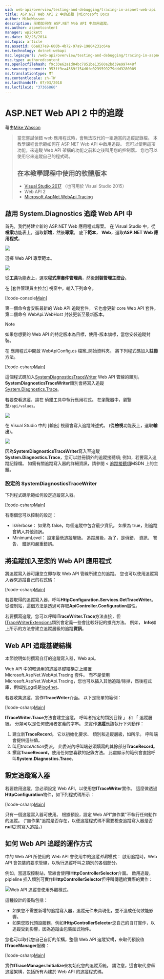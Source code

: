 ```yaml
---
uid: web-api/overview/testing-and-debugging/tracing-in-aspnet-web-api
title: ASP.NET Web API 2 中的追蹤 |Microsoft Docs
author: MikeWasson
description: 示範如何在 ASP.NET Web API 中啟用追蹤。
ms.author: aspnetcontent
manager: wpickett
ms.date: 02/25/2014
ms.topic: article
ms.assetid: 66a837e9-600b-4b72-97a9-19804231c64a
ms.technology: dotnet-webapi
msc.legacyurl: /web-api/overview/testing-and-debugging/tracing-in-aspnet-web-api
msc.type: authoredcontent
ms.openlocfilehash: f9c33e62a1d04bc7851be13560a2bd39e997448f
ms.sourcegitcommit: 953ff9ea4369f154d6fd0239599279ddd3280009
ms.translationtype: MT
ms.contentlocale: zh-TW
ms.lasthandoff: 07/03/2018
ms.locfileid: "37366860"
---
```

<a name="tracing-in-aspnet-web-api-2"></a>ASP.NET Web API 2 中的追蹤
====================
藉由[Mike Wasson](https://github.com/MikeWasson)

> 當您嘗試偵錯 web 應用程式時，會無法取代的一組適當的追蹤記錄檔。 本教學課程會示範如何在 ASP.NET Web API 中啟用追蹤。 您可以使用這項功能，來追蹤 Web API 架構的功能之前和之後叫用您的控制器。 您也可以使用它來追蹤自己的程式碼。
> 
> ## <a name="software-versions-used-in-the-tutorial"></a>在本教學課程中使用的軟體版本
> 
> 
> - [Visual Studio 2017](https://www.visualstudio.com/downloads/) （也可用於 Visual Studio 2015）
> - Web API 2
> - [Microsoft.AspNet.WebApi.Tracing](http://www.nuget.org/packages/Microsoft.AspNet.WebApi.Tracing)


## <a name="enable-systemdiagnostics-tracing-in-web-api"></a>啟用 System.Diagnostics 追蹤 Web API 中

首先，我們將建立新的 ASP.NET Web 應用程式專案。 在 Visual Studio 中，從**檔案**功能表上，選取**新增**，然後**專案**。 底下**範本**， **Web**，選取**ASP.NET Web 應用程式**。

[![](tracing-in-aspnet-web-api/_static/image2.png)](tracing-in-aspnet-web-api/_static/image1.png)

選擇 Web API 專案範本。

[![](tracing-in-aspnet-web-api/_static/image4.png)](tracing-in-aspnet-web-api/_static/image3.png)

從**工具**功能表上，選取**程式庫套件管理員**，然後**封裝管理主控台**。

在 [套件管理員主控台] 視窗中，輸入下列命令。

[!code-console[Main](tracing-in-aspnet-web-api/samples/sample1.cmd)]

第一個命令會安裝最新的 Web API 追蹤套件。 它也會更新 core Web API 套件。 第二個命令 WebApi.WebHost 封裝更新至最新版本。

> [!NOTE]
> 如果您想要的 Web API 的特定版本為目標，使用-版本旗標，當您安裝追蹤封裝。


在 應用程式中開啟 WebApiConfig.cs 檔案\_開始資料夾。 將下列程式碼加入**註冊**方法。

[!code-csharp[Main](tracing-in-aspnet-web-api/samples/sample2.cs?highlight=6)]

這個程式碼加入[SystemDiagnosticsTraceWriter](https://msdn.microsoft.com/library/system.web.http.tracing.systemdiagnosticstracewriter.aspx) Web API 管線的類別。 **SystemDiagnosticsTraceWriter**類別會將寫入追蹤[System.Diagnostics.Trace](https://msdn.microsoft.com/library/system.diagnostics.trace)。

若要查看追蹤，請在 偵錯工具中執行應用程式。 在瀏覽器中，瀏覽至`/api/values`。

![](tracing-in-aspnet-web-api/_static/image5.png)

在 Visual Studio 中的 [輸出] 視窗會寫入追蹤陳述式。 (從**檢視**功能表上，選取**輸出**)。

[![](tracing-in-aspnet-web-api/_static/image7.png)](tracing-in-aspnet-web-api/_static/image6.png)

因為**SystemDiagnosticsTraceWriter**寫入至追蹤**System.Diagnostics.Trace**，您可以註冊額外的追蹤接聽項; 例如，若要寫入追蹤記錄檔。 如需有關追蹤寫入器的詳細資訊，請參閱 <<c0> [ 追蹤接聽項](https://msdn.microsoft.com/library/4y5y10s7.aspx)MSDN 上的主題。

### <a name="configuring-systemdiagnosticstracewriter"></a>設定的 SystemDiagnosticsTraceWriter

下列程式碼示範如何設定追蹤寫入器。

[!code-csharp[Main](tracing-in-aspnet-web-api/samples/sample3.cs)]

有兩個您可以控制的設定：

- IsVerbose： 如果為 false，每個追蹤中包含最少資訊。 如果為 true，則追蹤會納入其他資訊。
- MinimumLevel： 設定最低追蹤層級。 追蹤層級，為了，是偵錯、 資訊、 警告、 錯誤和嚴重錯誤。

## <a name="adding-traces-to-your-web-api-application"></a>將追蹤加入至您的 Web API 應用程式

將追蹤寫入器可讓您立即存取 Web API 管線所建立的追蹤。 您也可以使用追蹤寫入器來追蹤自己的程式碼：

[!code-csharp[Main](tracing-in-aspnet-web-api/samples/sample4.cs)]

若要取得的追蹤寫入器，呼叫**HttpConfiguration.Services.GetTraceWriter**。 從控制站，這個方法是透過可存取**ApiController.Configuration**屬性。

若要撰寫追蹤，您可以呼叫**ITraceWriter.Trace**方法直接，但[ITraceWriterExtensions](https://msdn.microsoft.com/library/system.web.http.tracing.itracewriterextensions.aspx)類別會定義一些會比較好記的擴充方法。 例如， **Info**如上所示的方法會建立追蹤層級的追蹤**資訊**。

## <a name="web-api-tracing-infrastructure"></a>Web API 追蹤基礎結構

本節說明如何撰寫自訂的追蹤寫入器，Web api。

Web API 中的較通用的追蹤基礎結構之上建置 Microsoft.AspNet.WebApi.Tracing 套件。 而不是使用 Microsoft.AspNet.WebApi.Tracing，您也可以插入其他追蹤/除掉，然後程式庫，例如[NLog](http://nlog-project.org/)或是[log4net](http://logging.apache.org/log4net/)。

若要收集追蹤，實作**ITraceWriter**介面。 以下是簡單的範例：

[!code-csharp[Main](tracing-in-aspnet-web-api/samples/sample5.cs)]

**ITraceWriter.Trace**方法會建立追蹤。 呼叫者指定的類別目錄 」 和 「 追蹤層級。 分類可以是任何使用者定義的字串。 您實作**追蹤**應該執行下列動作：

1. 建立新**TraceRecord**。 它以初始化要求、 類別和追蹤層級，如所示。 呼叫端會提供這些值。
2. 叫用*traceAction*委派。 此委派內呼叫端必須填寫的其餘部分**TraceRecord**。
3. 撰寫**TraceRecord**，使用任何您喜歡的記錄方法。 此處顯示的範例會直接呼叫**System.Diagnostics.Trace**。

## <a name="setting-the-trace-writer"></a>設定追蹤寫入器

若要啟用追蹤，您必須設定 Web API，以使用您**ITraceWriter**實作。 這麼做透過**HttpConfiguration**物件，如下列程式碼所示：

[!code-csharp[Main](tracing-in-aspnet-web-api/samples/sample6.cs)]

只有一個追蹤寫入器可使用。 根據預設，設定 Web API&quot;無作業&quot;不執行任何動作的追蹤。 (&quot;無作業&quot;追蹤是否存在，以便追蹤程式碼不需要檢查追蹤寫入器是否**null**之前寫入追蹤。)

## <a name="how-web-api-tracing-works"></a>如何 Web API 追蹤的運作方式

中的 Web API 所使用的 Web API 會使用中的追蹤*外觀*模式︰ 啟用追蹤時，Web API 會包裝的要求管線，以執行追蹤呼叫之類別的各個部分。

例如，當選取控制站，管線會使用**IHttpControllerSelector**介面。 啟用追蹤，pipleline 插入類別可實作**IHttpControllerSelector**但呼叫傳遞給實際的實作：

![Web API 追蹤會使用外觀樣式。](tracing-in-aspnet-web-api/_static/image8.png)

這種設計的優點包括：

- 如果您不需要新增的追蹤寫入器，追蹤元件未具現化，並不造成任何效能影響。
- 如果您取代預設服務，例如**IHttpControllerSelector**您自己的自訂實作，以追蹤受到影響，因為追蹤由包裝函式物件。

您也可以取代您自己自訂的架構，整個 Web API 追蹤架構，來取代預設值**ITraceManager**服務：

[!code-csharp[Main](tracing-in-aspnet-web-api/samples/sample7.cs)]

實作**ITraceManager.Initialize**來初始化您的追蹤系統。 請注意，這會取代*整個*追蹤架構，包括所有內建於 Web API 的追蹤程式碼。

